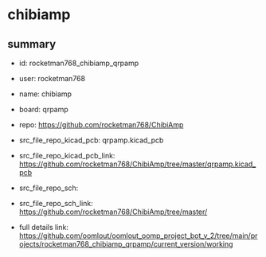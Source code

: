 # chibiamp
 
## summary 
* id: rocketman768_chibiamp_qrpamp
* user: rocketman768
* name: chibiamp
* board: qrpamp
* repo: https://github.com/rocketman768/ChibiAmp
* src_file_repo_kicad_pcb: qrpamp.kicad_pcb
* src_file_repo_kicad_pcb_link: https://github.com/rocketman768/ChibiAmp/tree/master/qrpamp.kicad_pcb


* src_file_repo_sch: 
* src_file_repo_sch_link: https://github.com/rocketman768/ChibiAmp/tree/master/
* full details link: https://github.com/oomlout/oomlout_oomp_project_bot_v_2/tree/main/projects/rocketman768_chibiamp_qrpamp/current_version/working  







